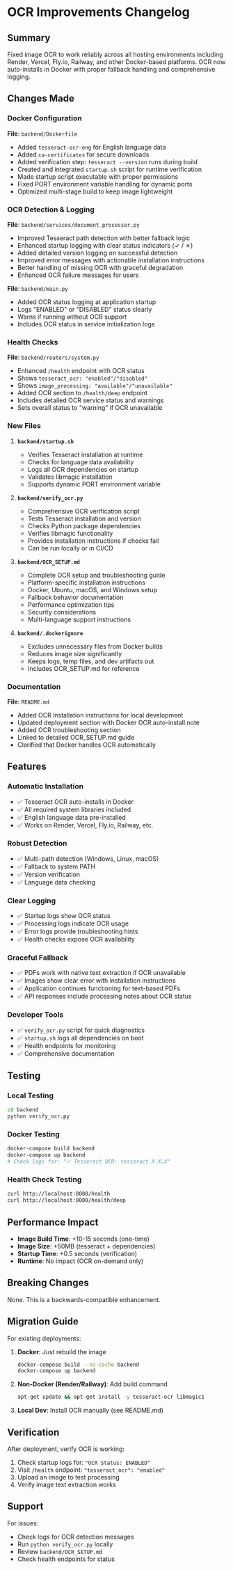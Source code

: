 # OCR Improvements Changelog

## Summary

Fixed image OCR to work reliably across all hosting environments including Render, Vercel, Fly.io, Railway, and other Docker-based platforms. OCR now auto-installs in Docker with proper fallback handling and comprehensive logging.

## Changes Made

### Docker Configuration

**File**: `backend/Dockerfile`
- Added `tesseract-ocr-eng` for English language data
- Added `ca-certificates` for secure downloads
- Added verification step: `tesseract --version` runs during build
- Created and integrated `startup.sh` script for runtime verification
- Made startup script executable with proper permissions
- Fixed PORT environment variable handling for dynamic ports
- Optimized multi-stage build to keep image lightweight

### OCR Detection & Logging

**File**: `backend/services/document_processor.py`
- Improved Tesseract path detection with better fallback logic
- Enhanced startup logging with clear status indicators (✓ / ✗)
- Added detailed version logging on successful detection
- Improved error messages with actionable installation instructions
- Better handling of missing OCR with graceful degradation
- Enhanced OCR failure messages for users

**File**: `backend/main.py`
- Added OCR status logging at application startup
- Logs "ENABLED" or "DISABLED" status clearly
- Warns if running without OCR support
- Includes OCR status in service initialization logs

### Health Checks

**File**: `backend/routers/system.py`
- Enhanced `/health` endpoint with OCR status
- Shows `tesseract_ocr: "enabled"/"disabled"`
- Shows `image_processing: "available"/"unavailable"`
- Added OCR section to `/health/deep` endpoint
- Includes detailed OCR service status and warnings
- Sets overall status to "warning" if OCR unavailable

### New Files

1. **`backend/startup.sh`**
   - Verifies Tesseract installation at runtime
   - Checks for language data availability
   - Logs all OCR dependencies on startup
   - Validates libmagic installation
   - Supports dynamic PORT environment variable

2. **`backend/verify_ocr.py`**
   - Comprehensive OCR verification script
   - Tests Tesseract installation and version
   - Checks Python package dependencies
   - Verifies libmagic functionality
   - Provides installation instructions if checks fail
   - Can be run locally or in CI/CD

3. **`backend/OCR_SETUP.md`**
   - Complete OCR setup and troubleshooting guide
   - Platform-specific installation instructions
   - Docker, Ubuntu, macOS, and Windows setup
   - Fallback behavior documentation
   - Performance optimization tips
   - Security considerations
   - Multi-language support instructions

4. **`backend/.dockerignore`**
   - Excludes unnecessary files from Docker builds
   - Reduces image size significantly
   - Keeps logs, temp files, and dev artifacts out
   - Includes OCR_SETUP.md for reference

### Documentation

**File**: `README.md`
- Added OCR installation instructions for local development
- Updated deployment section with Docker OCR auto-install note
- Added OCR troubleshooting section
- Linked to detailed OCR_SETUP.md guide
- Clarified that Docker handles OCR automatically

## Features

### Automatic Installation
- ✅ Tesseract OCR auto-installs in Docker
- ✅ All required system libraries included
- ✅ English language data pre-installed
- ✅ Works on Render, Vercel, Fly.io, Railway, etc.

### Robust Detection
- ✅ Multi-path detection (Windows, Linux, macOS)
- ✅ Fallback to system PATH
- ✅ Version verification
- ✅ Language data checking

### Clear Logging
- ✅ Startup logs show OCR status
- ✅ Processing logs indicate OCR usage
- ✅ Error logs provide troubleshooting hints
- ✅ Health checks expose OCR availability

### Graceful Fallback
- ✅ PDFs work with native text extraction if OCR unavailable
- ✅ Images show clear error with installation instructions
- ✅ Application continues functioning for text-based PDFs
- ✅ API responses include processing notes about OCR status

### Developer Tools
- ✅ `verify_ocr.py` script for quick diagnostics
- ✅ `startup.sh` logs all dependencies on boot
- ✅ Health endpoints for monitoring
- ✅ Comprehensive documentation

## Testing

### Local Testing
```bash
cd backend
python verify_ocr.py
```

### Docker Testing
```bash
docker-compose build backend
docker-compose up backend
# Check logs for: "✓ Tesseract OCR: tesseract X.X.X"
```

### Health Check Testing
```bash
curl http://localhost:8000/health
curl http://localhost:8000/health/deep
```

## Performance Impact

- **Image Build Time**: +10-15 seconds (one-time)
- **Image Size**: +50MB (tesseract + dependencies)
- **Startup Time**: +0.5 seconds (verification)
- **Runtime**: No impact (OCR on-demand only)

## Breaking Changes

None. This is a backwards-compatible enhancement.

## Migration Guide

For existing deployments:

1. **Docker**: Just rebuild the image
   ```bash
   docker-compose build --no-cache backend
   docker-compose up backend
   ```

2. **Non-Docker (Render/Railway)**: Add build command
   ```bash
   apt-get update && apt-get install -y tesseract-ocr libmagic1
   ```

3. **Local Dev**: Install OCR manually (see README.md)

## Verification

After deployment, verify OCR is working:

1. Check startup logs for: `"OCR Status: ENABLED"`
2. Visit `/health` endpoint: `"tesseract_ocr": "enabled"`
3. Upload an image to test processing
4. Verify image text extraction works

## Support

For issues:
- Check logs for OCR detection messages
- Run `python verify_ocr.py` locally
- Review `backend/OCR_SETUP.md`
- Check health endpoints for status
